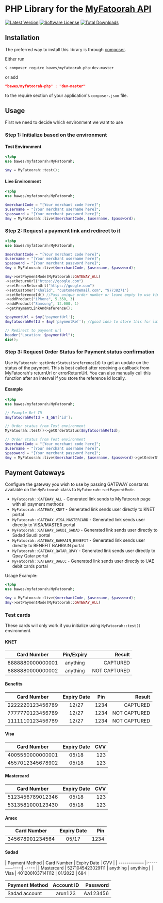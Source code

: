 # PHP Library for the [MyFatoorah API](https://myfatoorah.readme.io/docs)

[![Latest Version](https://img.shields.io/github/tag/BAWES/myfatoorah-php.svg?style=flat-square&label=release)](https://github.com/BAWES/myfatoorah-php/tags)
[![Software License](https://img.shields.io/github/license/BAWES/myfatoorah-php.svg?style=flat-square)](LICENSE)
[![Total Downloads](https://img.shields.io/packagist/dt/BAWES/myfatoorah-php.svg?style=flat-square)](https://packagist.org/packages/bawes/myfatoorah-php)


## Installation

The preferred way to install this library is through [composer](http://getcomposer.org/download/).

Either run

```bash
$ composer require bawes/myfatoorah-php:dev-master
```
or add

```json
"bawes/myfatoorah-php" : "dev-master"
```

to the require section of your application's `composer.json` file.


## Usage

First we need to decide which environment we want to use

### Step 1: Initialize based on the environment

#### Test Environment
```php
<?php
use bawes/myfatoorah/MyFatoorah;

$my = MyFatoorah::test();
```

#### Live Environment
```php
<?php
use bawes/myfatoorah/MyFatoorah;

$merchantCode = "[Your merchant code here]";
$username = "[Your merchant username here]";
$password = "[Your merchant password here]";
$my = MyFatoorah::live($merchantCode, $username, $password);
```

### Step 2: Request a payment link and redirect to it
```php
<?php
use bawes/myfatoorah/MyFatoorah;

$merchantCode = "[Your merchant code here]";
$username = "[Your merchant username here]";
$password = "[Your merchant password here]";
$my = MyFatoorah::live($merchantCode, $username, $password);

$my->setPaymentMode(MyFatoorah::GATEWAY_ALL)
->setReturnUrl("https://google.com")
->setErrorReturnUrl("https://google.com")
->setCustomer("Khalid", "customer@email.com", "97738271")
->setReferenceId() //Pass unique order number or leave empty to use time()
->addProduct("iPhone", 5.350, 3)
->addProduct("Samsung", 12.000, 1)
->getPaymentLinkAndReference();

$paymentUrl = $my['paymentUrl'];
$myfatoorahRefId = $my['paymentRef']; //good idea to store this for later status checks

// Redirect to payment url
header("Location: $paymentUrl");
die();

```

### Step 3: Request Order Status for Payment status confirmation

Use `MyFatoorah::getOrderStatus($referenceId)` to get an update on the status of the payment.
This is best called after receiving a callback from MyFatoorah's returnUrl or errorReturnUrl.
You can also manually call this function after an interval if you store the reference id locally.

#### Example
```php
<?php
use bawes/myfatoorah/MyFatoorah;

// Example Ref ID
$myfatoorahRefId = $_GET['id'];

// Order status from Test environment
MyFatoorah::test()->getOrderStatus($myfatoorahRefId);

// Order status from Test environment
$merchantCode = "[Your merchant code here]";
$username = "[Your merchant username here]";
$password = "[Your merchant password here]";
$my = MyFatoorah::live($merchantCode, $username, $password)->getOrderStatus($myfatoorahRefId);

```

## Payment Gateways

Configure the gateway you wish to use by passing GATEWAY constants available on the `MyFatoorah` class to `MyFatoorah::setPaymentMode`.

* `MyFatoorah::GATEWAY_ALL` - Generated link sends to MyFatoorah page with all payment methods
* `MyFatoorah::GATEWAY_KNET` - Generated link sends user directly to KNET portal
* `MyFatoorah::GATEWAY_VISA_MASTERCARD` - Generated link sends user directly to VISA/MASTER portal
* `MyFatoorah::GATEWAY_SAUDI_SADAD` - Generated link sends user directly to Sadad Saudi portal
* `MyFatoorah::GATEWAY_BAHRAIN_BENEFIT` - Generated link sends user directly to BENEFIT BAHRAIN portal
* `MyFatoorah::GATEWAY_QATAR_QPAY` - Generated link sends user directly to Qpay Qatar portal
* `MyFatoorah::GATEWAY_UAECC` - Generated link sends user directly to UAE debit cards portal


Usage Example:
```php
<?php
use bawes/myfatoorah/MyFatoorah;

$my = MyFatoorah::live($merchantCode, $username, $password);
$my->setPaymentMode(MyFatoorah::GATEWAY_ALL)
```

### Test cards

These cards will only work if you initialize using `MyFatoorah::test()` environment.

#### KNET

| Card Number   | Pin/Expiry     | Result  |
| ------------- |:-------------:| -----:|
| 8888880000000001     | anything      | CAPTURED |
| 8888880000000002     | anything      |   NOT CAPTURED |

#### Benefits

| Card Number   | Expiry Date     | Pin  | Result  |
| ------------- |:-------------:| :-----:| --------:|
| 2222220123456789     | 12/27 |  1234    | CAPTURED |
| 7777770123456789     | 12/27 |  1234   |   NOT CAPTURED |
| 1111110123456789     | 12/27 |  1234   |   NOT CAPTURED |

#### Visa

| Card Number   | Expiry Date     | CVV  |
| ------------- |:-------------:| -----:|
| 4005550000000001     | 05/18      | 123 |
| 4557012345678902     | 05/18      |   123 |

#### Mastercard

| Card Number   | Expiry Date     | CVV  |
| ------------- |:-------------:| -----:|
| 5123456789012346     | 05/18      | 123 |
| 5313581000123430     | 05/18      | 123 |

#### Amex

| Card Number   | Expiry Date     | Pin  |
| ------------- |:-------------:| -----:|
| 345678901234564     | 05/17      | 1234 |

#### Sadad

| Payment Method   | Card Number   | Expiry Date     | CVV  |
| ------------- |:-------------:| -----:|
| Mastercard | 5271045423029111     | anything      | anything |
| Visa | 4012001037141112     | 01/2022      |  684 |

| Payment Method   | Account ID   | Password     |
| ------------- |:-------------:| -----:|
| Sadad account | arun123     | Aa123456      |
